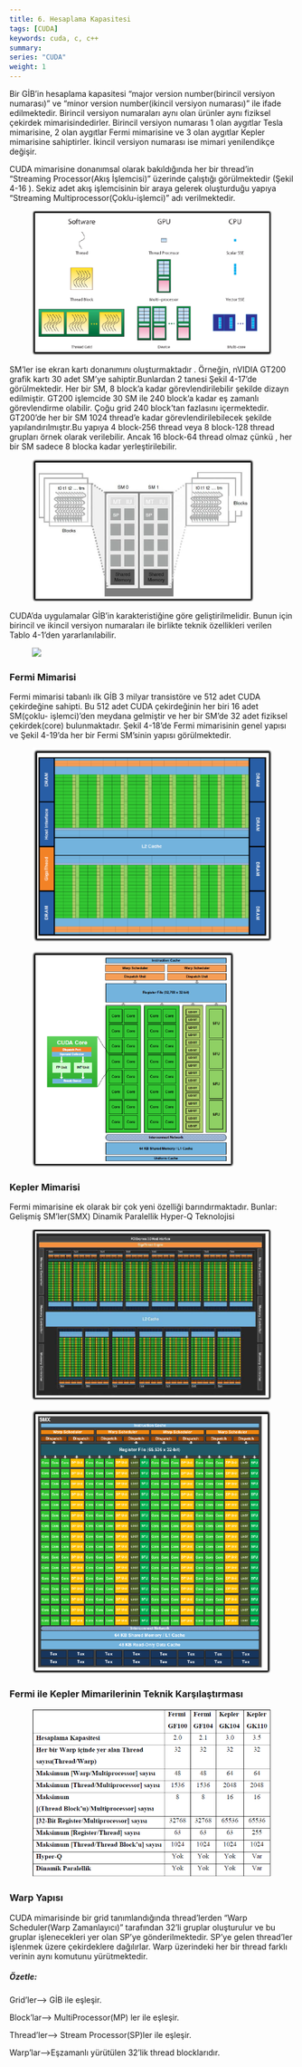 ```yaml
---
title: 6. Hesaplama Kapasitesi
tags: [CUDA]
keywords: cuda, c, c++
summary:
series: "CUDA"
weight: 1
---
```


Bir GİB’in hesaplama kapasitesi “major version number(birincil versiyon numarası)” ve “minor version number(ikincil versiyon numarası)” ile ifade edilmektedir. Birincil versiyon numaraları aynı olan ürünler aynı fiziksel çekirdek mimarisindedirler. Birincil versiyon numarası 1 olan aygıtlar Tesla mimarisine, 2 olan aygıtlar Fermi mimarisine ve 3 olan aygıtlar Kepler mimarisine sahiptirler. İkincil versiyon numarası ise mimari yenilendikçe değişir. 

CUDA mimarisine donanımsal olarak bakıldığında her bir thread’in “Streaming Processor(Akış İşlemcisi)” üzerinde çalıştığı görülmektedir (Şekil 4-16 ). Sekiz adet akış işlemcisinin bir araya gelerek oluşturduğu yapıya “Streaming Multiprocessor(Çoklu-işlemci)” adı verilmektedir.
<figure>
    <img src="/assets/images/cuda16.png"></a>
</figure>

SM’ler ise ekran kartı donanımını oluşturmaktadır . Örneğin, nVIDIA GT200 grafik kartı 30 adet SM’ye sahiptir.Bunlardan 2 tanesi Şekil 4-17’de görülmektedir. Her bir SM, 8 block’a kadar görevlendirilebilir şekilde dizayn edilmiştir. GT200 işlemcide 30 SM ile 240 block’a kadar eş zamanlı görevlendirme olabilir. Çoğu grid 240 block’tan fazlasını içermektedir. GT200’de her bir SM 1024 thread’e kadar görevlendirilebilecek şekilde yapılandırılmıştır.Bu yapıya 4 block-256 thread veya 8 block-128 thread grupları örnek olarak verilebilir. Ancak 16 block-64 thread olmaz çünkü , her bir SM sadece 8 blocka kadar yerleştirilebilir.

<figure>
    <img src="/assets/images/cuda17.png"></a>
</figure>

CUDA’da uygulamalar GİB’in karakteristiğine göre geliştirilmelidir. Bunun için birincil ve ikincil versiyon numaraları ile birlikte teknik özellikleri verilen Tablo 4-1’den yararlanılabilir.

<figure>
    <img src="/assets/images/tablo1.png"></a>
</figure>

### Fermi Mimarisi
Fermi mimarisi tabanlı ilk GİB 3 milyar transistöre ve 512 adet CUDA çekirdeğine sahipti. Bu 512 adet CUDA çekirdeğinin her biri 16 adet SM(çoklu- işlemci)’den meydana gelmiştir ve her bir SM’de 32 adet fiziksel çekirdek(core) bulunmaktadır. Şekil 4-18’de Fermi mimarisinin genel yapısı ve Şekil 4-19’da her bir Fermi SM’sinin yapısı görülmektedir.

<figure>
    <img src="/assets/images/cuda18.png"></a>
</figure>

<figure>
    <img src="/assets/images/cuda19.png"></a>
</figure>

### Kepler Mimarisi
Fermi mimarisine ek olarak bir çok yeni özelliği barındırmaktadır. Bunlar:
Gelişmiş SM’ler(SMX)
Dinamik Paralellik
Hyper-Q Teknolojisi

<figure>
    <img src="/assets/images/cuda20.png"></a>
</figure>

<figure>
    <img src="/assets/images/cuda21.png"></a>
</figure>

### Fermi ile Kepler Mimarilerinin Teknik Karşılaştırması

<figure>
    <img src="/assets/images/tablo2.png"></a>
</figure>

### Warp Yapısı
CUDA mimarisinde bir grid tanımlandığında thread’lerden “Warp Scheduler(Warp Zamanlayıcı)” tarafından 32’li gruplar oluşturulur ve bu gruplar işlenecekleri yer olan SP’ye gönderilmektedir. SP’ye gelen thread’ler işlenmek üzere çekirdeklere dağılırlar. Warp üzerindeki her bir thread farklı verinin aynı komutunu yürütmektedir.

##### Özetle:

Grid’ler--> GİB ile eşleşir.

Block’lar--> MultiProcessor(MP) ler ile eşleşir.

Thread’ler--> Stream Processor(SP)ler ile eşleşir.

Warp’lar-->Eşzamanlı yürütülen 32’lik thread blocklarıdır.

